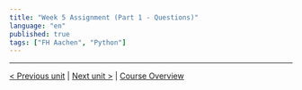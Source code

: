 ```yaml
---
title: "Week 5 Assignment (Part 1 - Questions)"
language: "en"
published: true
tags: ["FH Aachen", "Python"]
---
```




---

[< Previous unit](/teaching/python-mooc/week5_unit7_selftest) | [Next unit >](/teaching/python-mooc/week5_assignment_exercise) |
[Course Overview](/teaching/python-mooc)